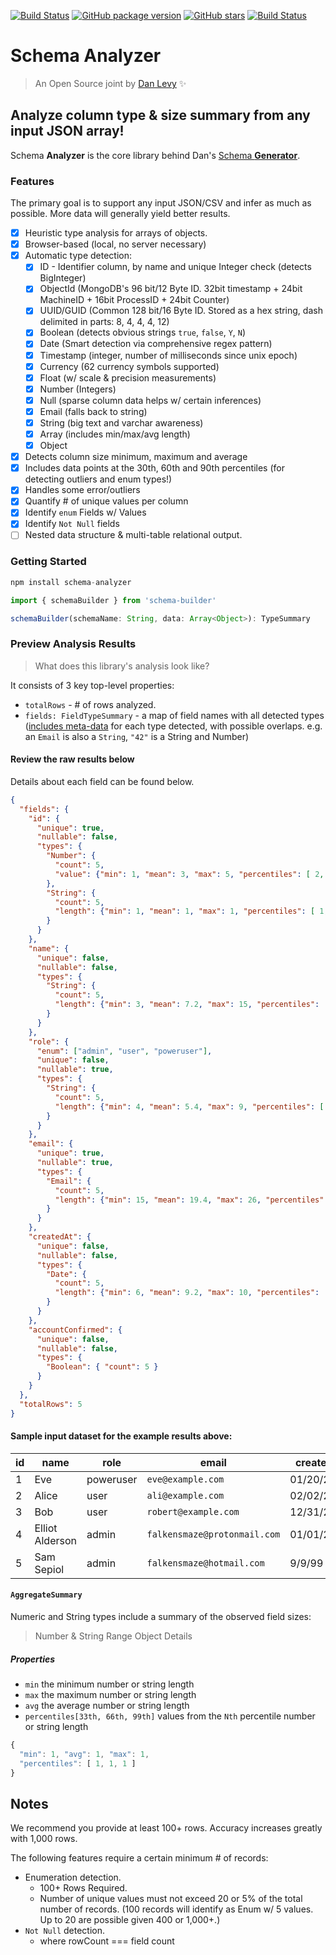 [![Build Status](https://travis-ci.org/justsml/schema-analyzer.svg?branch=master)](https://travis-ci.org/justsml/schema-analyzer)
[![GitHub package version](https://img.shields.io/github/package-json/v/justsml/schema-analyzer.svg?style=flat)](https://github.com/justsml/schema-analyzer)
[![GitHub stars](https://img.shields.io/github/stars/justsml/schema-analyzer.svg?label=Stars&style=flat)](https://github.com/justsml/schema-analyzer)
[![Build Status](https://img.shields.io/endpoint.svg?url=https%3A%2F%2Factions-badge.atrox.dev%2Fjustsml%2Fschema-analyzer%2Fbadge&style=flat)](https://actions-badge.atrox.dev/justsml/schema-analyzer/goto)


# Schema Analyzer

> An Open Source joint by [Dan Levy](https://danlevy.net/) ✨

## Analyze column type & size summary from any input JSON array!

Schema **Analyzer** is the core library behind Dan's [Schema **Generator**](https://github.com/justsml/schema-generator).

### Features

The primary goal is to support any input JSON/CSV and infer as much as possible. More data will generally yield better results.

- [x] Heuristic type analysis for arrays of objects.
- [x] Browser-based (local, no server necessary)
- [x] Automatic type detection:
    - [x] ID - Identifier column, by name and unique Integer check (detects BigInteger)
    - [x] ObjectId (MongoDB's 96 bit/12 Byte ID. 32bit timestamp + 24bit MachineID + 16bit ProcessID + 24bit Counter)
    - [x] UUID/GUID (Common 128 bit/16 Byte ID. Stored as a hex string, dash delimited in parts: 8, 4, 4, 4, 12)
    - [x] Boolean (detects obvious strings `true`, `false`, `Y`, `N`)
    - [x] Date (Smart detection via comprehensive regex pattern)
    - [x] Timestamp (integer, number of milliseconds since unix epoch)
    - [x] Currency (62 currency symbols supported)
    - [x] Float (w/ scale & precision measurements)
    - [x] Number (Integers)
    - [x] Null (sparse column data helps w/ certain inferences)
    - [x] Email (falls back to string)
    - [x] String (big text and varchar awareness)
    - [x] Array (includes min/max/avg length)
    - [x] Object
- [x] Detects column size minimum, maximum and average
- [x] Includes data points at the 30th, 60th and 90th percentiles (for detecting outliers and enum types!)
- [x] Handles some error/outliers
- [x] Quantify # of unique values per column
- [x] Identify `enum` Fields w/ Values
- [x] Identify `Not Null` fields
- [ ] Nested data structure & multi-table relational output.
<!-- - [ ] _Un-de-normalize_ JSON into flat typed objects. -->

### Getting Started

```js
npm install schema-analyzer
```

```js
import { schemaBuilder } from 'schema-builder'

schemaBuilder(schemaName: String, data: Array<Object>): TypeSummary
```

### Preview Analysis Results

> What does this library's analysis look like?

It consists of 3 key top-level properties:

- `totalRows` - # of rows analyzed.
- `fields: FieldTypeSummary` - a map of field names with all detected types ([includes meta-data](#fieldtypesummary) for each type detected, with possible overlaps. e.g. an `Email` is also a `String`, `"42"` is a String and Number)

#### Review the raw results below

Details about each field can be found below.

```json
{
  "fields": {
    "id": {
      "unique": true,
      "nullable": false,
      "types": {
        "Number": {
          "count": 5,
          "value": {"min": 1, "mean": 3, "max": 5, "percentiles": [ 2, 4, 5 ] }
        },
        "String": {
          "count": 5,
          "length": {"min": 1, "mean": 1, "max": 1, "percentiles": [ 1, 1, 1 ] }
        }
      }
    },
    "name": {
      "unique": false,
      "nullable": false,
      "types": {
        "String": {
          "count": 5,
          "length": {"min": 3, "mean": 7.2, "max": 15, "percentiles": [ 3, 10, 15 ] }
        }
      }
    },
    "role": {
      "enum": ["admin", "user", "poweruser"],
      "unique": false,
      "nullable": true,
      "types": {
        "String": {
          "count": 5,
          "length": {"min": 4, "mean": 5.4, "max": 9, "percentiles": [ 4, 5, 9 ] }
        }
      }
    },
    "email": {
      "unique": true,
      "nullable": true,
      "types": {
        "Email": {
          "count": 5,
          "length": {"min": 15, "mean": 19.4, "max": 26, "percentiles": [ 15, 23, 26 ] }
        }
      }
    },
    "createdAt": {
      "unique": false,
      "nullable": false,
      "types": {
        "Date": {
          "count": 5,
          "length": {"min": 6, "mean": 9.2, "max": 10, "percentiles": [ 10, 10, 10 ] }
        }
      }
    },
    "accountConfirmed": {
      "unique": false,
      "nullable": false,
      "types": {
        "Boolean": { "count": 5 }
      }
    }
  },
  "totalRows": 5
}
```

#### Sample input dataset for the example results above:

| id | name            | role      | email                        | createdAt  | accountConfirmed |
|----|-----------------|-----------|------------------------------|------------|------------------|
| 1  | Eve             | poweruser | `eve@example.com`            | 01/20/2020 | false            |
| 2  | Alice           | user      | `ali@example.com`            | 02/02/2020 | true             |
| 3  | Bob             | user      | `robert@example.com`         | 12/31/2019 | true             |
| 4  | Elliot Alderson | admin     | `falkensmaze@protonmail.com` | 01/01/2001 | false            |
| 5  | Sam Sepiol      | admin     | `falkensmaze@hotmail.com`    | 9/9/99     | true             |




#### `AggregateSummary`

Numeric and String types include a summary of the observed field sizes:

> Number & String Range Object Details

##### Properties

- `min` the minimum number or string length
- `max` the maximum number or string length
- `avg` the average number or string length
- `percentiles[33th, 66th, 99th]` values from the `Nth` percentile number or string length

```js
{
  "min": 1, "avg": 1, "max": 1,
  "percentiles": [ 1, 1, 1 ]
}
```

## Notes

We recommend you provide at least 100+ rows. Accuracy increases greatly with 1,000 rows.

The following features require a certain minimum # of records:

- Enumeration detection.
  - 100+ Rows Required.
  - Number of unique values must not exceed 20 or 5% of the total number of records. (100 records will identify as Enum w/ 5 values. Up to 20 are possible given 400 or 1,000+.)
- `Not Null` detection.
  - where rowCount === field count

